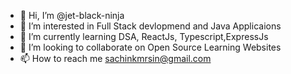 - 👋 Hi, I’m @jet-black-ninja
- 👀 I’m interested in Full Stack devlopmend and Java Applicaions
- 🌱 I’m currently learning DSA, ReactJs, Typescript,ExpressJs 
- 💞️ I’m looking to collaborate on Open Source Learning Websites
- 📫 How to reach me sachinkmrsin@gmail.com

<!---
jet-black-ninja/jet-black-ninja is a ✨ special ✨ repository because its `README.md` (this file) appears on your GitHub profile.
You can click the Preview link to take a look at your changes.
--->
